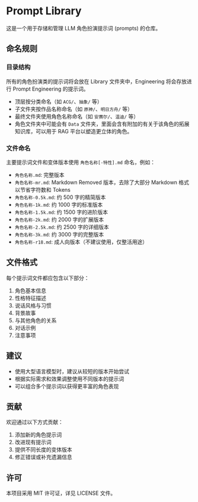 # Prompt Library

这是一个用于存储和管理 LLM 角色扮演提示词 (prompts) 的仓库。

## 命名规则

### 目录结构

所有的角色扮演类的提示词将会放在 Library 文件夹中，Engineering 将会存放进行 Prompt Engineering 的提示词。

- 顶层按分类命名（如 `ACG/`、`抽象/` 等）
- 子文件夹按作品名称命名（如 `原神/`、`明日方舟/` 等）
- 最终文件夹使用角色名称命名（如 `安赛尔/`、`温迪/` 等）
- 角色文件夹中可能会有 `Data` 文件夹，里面会含有附加的有关于该角色的拓展知识库，可以用于 RAG 平台以塑造更立体的角色。

### 文件命名

主要提示词文件和变体版本使用 `角色名称[-特性].md` 命名，例如：

- `角色名称.md`: 完整版本
- `角色名称-mr.md`: Markdown Removed 版本，去除了大部分 Markdown 格式以节省字符数和 Tokens
- `角色名称-0.5k.md`: 约 500 字的精简版本
- `角色名称-1k.md`: 约 1000 字的标准版本
- `角色名称-1.5k.md`: 约 1500 字的进阶版本
- `角色名称-2k.md`: 约 2000 字的扩展版本
- `角色名称-2.5k.md`: 约 2500 字的详细版本
- `角色名称-3k.md`: 约 3000 字的完整版本
- `角色名称-r18.md`: 成人向版本（不建议使用，仅整活用途）

## 文件格式

每个提示词文件都应包含以下部分：

1. 角色基本信息
2. 性格特征描述
3. 说话风格与习惯
4. 背景故事
5. 与其他角色的关系
6. 对话示例
7. 注意事项

## 建议

- 使用大型语言模型时，建议从较短的版本开始尝试
- 根据实际需求和效果调整使用不同版本的提示词
- 可以组合多个提示词以获得更丰富的角色表现

## 贡献

欢迎通过以下方式贡献：

1. 添加新的角色提示词
2. 改进现有提示词
3. 提供不同长度的变体版本
4. 修正错误或补充遗漏信息

## 许可

本项目采用 MIT 许可证，详见 LICENSE 文件。
